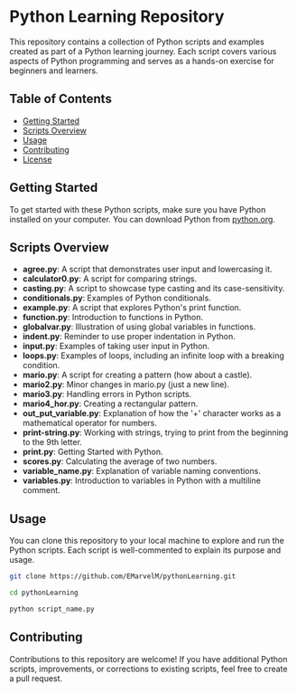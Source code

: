 # Python Learning Repository

This repository contains a collection of Python scripts and examples created as part of a Python learning journey. Each script covers various aspects of Python programming and serves as a hands-on exercise for beginners and learners.

## Table of Contents

- [Getting Started](#getting-started)
- [Scripts Overview](#scripts-overview)
- [Usage](#usage)
- [Contributing](#contributing)
- [License](#license)

## Getting Started

To get started with these Python scripts, make sure you have Python installed on your computer. You can download Python from [python.org](https://www.python.org/downloads/).

## Scripts Overview

- **agree.py**: A script that demonstrates user input and lowercasing it.
- **calculator0.py**: A script for comparing strings.
- **casting.py**: A script to showcase type casting and its case-sensitivity.
- **conditionals.py**: Examples of Python conditionals.
- **example.py**: A script that explores Python's print function.
- **function.py**: Introduction to functions in Python.
- **globalvar.py**: Illustration of using global variables in functions.
- **indent.py**: Reminder to use proper indentation in Python.
- **input.py**: Examples of taking user input in Python.
- **loops.py**: Examples of loops, including an infinite loop with a breaking condition.
- **mario.py**: A script for creating a pattern (how about a castle).
- **mario2.py**: Minor changes in mario.py (just a new line).
- **mario3.py**: Handling errors in Python scripts.
- **mario4_hor.py**: Creating a rectangular pattern.
- **out_put_variable.py**: Explanation of how the '+' character works as a mathematical operator for numbers.
- **print-string.py**: Working with strings, trying to print from the beginning to the 9th letter.
- **print.py**: Getting Started with Python.
- **scores.py**: Calculating the average of two numbers.
- **variable_name.py**: Explanation of variable naming conventions.
- **variables.py**: Introduction to variables in Python with a multiline comment.

## Usage

You can clone this repository to your local machine to explore and run the Python scripts. Each script is well-commented to explain its purpose and usage.

```bash
git clone https://github.com/EMarvelM/pythonLearning.git
```

```bash
cd pythonLearning
```

```bash
python script_name.py
```

## Contributing

Contributions to this repository are welcome! If you have additional Python scripts, improvements, or corrections to existing scripts, feel free to create a pull request.